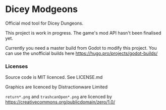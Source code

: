# Dicey Modgeons

Official mod tool for Dicey Dungeons.

This project is work in progress. The game's mod API hasn't been finalised yet.

Currently you need a master build from Godot to modify this project. You can use the unofficial builds here https://hugo.pro/projects/godot-builds/

### Licenses
Source code is MIT licenced. See LICENSE.md

Graphics are licenced by Distractionware Limited

`return*.png` and `trashcanOpen*.png` are licenced by https://creativecommons.org/publicdomain/zero/1.0/
